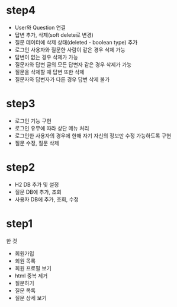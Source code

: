 # step4

- User와 Question 연결
- 답변 추가, 삭제(soft delete로 변경)
- 질문 데이터에 삭제 상태(deleted - boolean type) 추가
- 로그인 사용자와 질문한 사람이 같은 경우 삭제 가능
- 답변이 없는 경우 삭제가 가능
- 질문자와 답변 글의 모든 답변자 같은 경우 삭제가 가능
- 질문을 삭제할 때 답변 또한 삭제
- 질문자와 답변자가 다른 경우 답변 삭제 불가


# step3

- 로그인 기능 구현  
- 로그인 유무에 따라 상단 메뉴 처리
- 로그인한 사용자의 경우에 한해 자기 자신의 정보만 수정 가능하도록 구현
- 질문 수정, 질문 삭제

# step2

- H2 DB 추가 및 설정
- 질문 DB에 추가, 조회
- 사용자 DB에 추가, 조회, 수정

# step1

한 것

- 회원가입
- 회원 목록
- 회원 프로필 보기
- html 중복 제거
- 질문하기
- 질문 목록
- 질문 상세 보기

